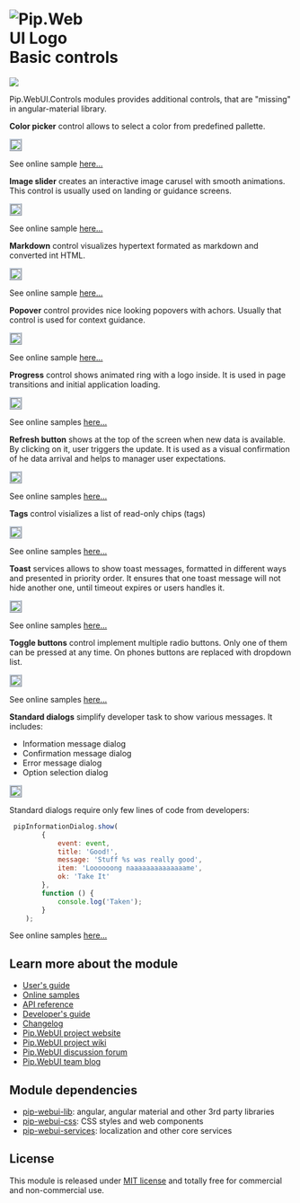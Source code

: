 # <img src="https://github.com/pip-webui/pip-webui/raw/master/doc/Logo.png" alt="Pip.WebUI Logo" style="max-width:30%"> <br/> Basic controls

![](https://img.shields.io/badge/license-MIT-blue.svg)

Pip.WebUI.Controls modules provides additional controls, that are "missing" in angular-material library.

**Color picker** control allows to select a color from predefined pallette.

<a href="https://github.com/pip-webui/pip-webui-controls/raw/master/doc/images/img-color-picker.png" style="border: 3px ridge #c8d2df; display: inline-block">
    <img src="https://github.com/pip-webui/pip-webui-controls/raw/master/doc/images/img-color-picker.png"/>
</a>

See online sample [here...](http://webui.pipdevs.com/pip-webui-controls/index.html#/color_picker)

**Image slider** creates an interactive image carusel with smooth animations. This control is usually used on landing or guidance screens.

<a href="https://github.com/pip-webui/pip-webui-controls/raw/master/doc/images/img-slider.png" style="border: 3px ridge #c8d2df; display: inline-block">
    <img src="https://github.com/pip-webui/pip-webui-controls/raw/master/doc/images/img-slider.png"/>
</a>

See online sample [here...](http://webui.pipdevs.com/pip-webui-controls/index.html#/image_slider)

**Markdown** control visualizes hypertext formated as markdown and converted int HTML.

<a href="https://github.com/pip-webui/pip-webui-controls/raw/master/doc/images/img-markdown.png" style="border: 3px ridge #c8d2df; display: inline-block">
    <img src="https://github.com/pip-webui/pip-webui-controls/raw/master/doc/images/img-markdown.png"/>
</a>

See online sample [here...](http://webui.pipdevs.com/pip-webui-controls/index.html#/markdown)

**Popover** control provides nice looking popovers with achors. Usually that control is used for context guidance.

<a href="https://github.com/pip-webui/pip-webui-controls/raw/master/doc/images/img-popover.png" style="border: 3px ridge #c8d2df; display: inline-block">
    <img src="https://github.com/pip-webui/pip-webui-controls/raw/master/doc/images/img-popover.png"/>
</a>

See online sample [here...](http://webui.pipdevs.com/pip-webui-controls/index.html#/popover)

**Progress** control shows animated ring with a logo inside. It is used in page transitions and initial application loading.

<a href="https://github.com/pip-webui/pip-webui-controls/raw/master/doc/images/img-progress.png" style="border: 3px ridge #c8d2df; display: inline-block">
    <img src="https://github.com/pip-webui/pip-webui-controls/raw/master/doc/images/img-progress.png"/>
</a>

See online samples [here...](http://webui.pipdevs.com/pip-webui-controls/index.html#/progress)

**Refresh button** shows at the top of the screen when new data is available. By clicking on it, user triggers the update. It is used as a visual confirmation of he data arrival and helps to manager user expectations.

<a href="https://github.com/pip-webui/pip-webui-controls/raw/master/doc/images/img-btn-refresh.png" style="border: 3px ridge #c8d2df; display: inline-block">
    <img src="https://github.com/pip-webui/pip-webui-controls/raw/master/doc/images/img-btn-refresh.png"/>
</a>

See online samples [here...](http://webui.pipdevs.com/pip-webui-controls/index.html#/refresh)

**Tags** control visializes a list of read-only chips (tags)

<a href="https://github.com/pip-webui/pip-webui-controls/raw/master/doc/images/img-tags.png" style="border: 3px ridge #c8d2df; display: inline-block">
    <img src="https://github.com/pip-webui/pip-webui-controls/raw/master/doc/images/img-tags.png"/>
</a>

See online samples [here...](http://webui.pipdevs.com/pip-webui-controls/index.html#/tags)

**Toast** services allows to show toast messages, formatted in different ways and presented in priority order. It ensures that one toast message will not hide another one, until timeout expires or users handles it.

<a href="https://github.com/pip-webui/pip-webui-controls/raw/master/doc/images/img-toast.png" style="border: 3px ridge #c8d2df; display: inline-block">
    <img src="https://github.com/pip-webui/pip-webui-controls/raw/master/doc/images/img-toast.png"/>
</a>

See online samples [here...](http://webui.pipdevs.com/pip-webui-controls/index.html#/toasts)

**Toggle buttons** control implement multiple radio buttons. Only one of them can be pressed at any time. On phones buttons are replaced with dropdown list.

<a href="https://github.com/pip-webui/pip-webui-controls/raw/master/doc/images/img-toggle-btns.png" style="border: 3px ridge #c8d2df; display: inline-block">
    <img src="https://github.com/pip-webui/pip-webui-controls/raw/master/doc/images/img-toggle-btns.png"/>
</a>

See online samples [here...](http://webui.pipdevs.com/pip-webui-controls/index.html#/toggle_buttons)

**Standard dialogs** simplify developer task to show various messages. It includes:
- Information message dialog
- Confirmation message dialog
- Error message dialog
- Option selection dialog

<a href="https://github.com/pip-webui/pip-webui-controls/raw/master/doc/images/img-info-dialog.png" style="border: 3px ridge #c8d2df; display: inline-block">
    <img src="https://github.com/pip-webui/pip-webui-controls/raw/master/doc/images/img-info-dialog.png"/>
</a>

Standard dialogs require only few lines of code from developers:
```javascript
 pipInformationDialog.show(
        {
            event: event,
            title: 'Good!',
            message: 'Stuff %s was really good',
            item: 'Loooooong naaaaaaaaaaaaaame',
            ok: 'Take It'
        },
        function () {
            console.log('Taken');
        }
    );
```

See online samples [here...](http://webui.pipdevs.com/pip-webui-controls/index.html#/color_picker)


## Learn more about the module

- [User's guide](https://github.com/pip-webui/pip-webui-controls/blob/master/doc/UsersGuide.md)
- [Online samples](http://webui.pipdevs.com/pip-webui-controls/index.html)
- [API reference](http://webui-api.pipdevs.com/pip-webui-controls/index.html)
- [Developer's guide](https://github.com/pip-webui/pip-webui-controls/blob/master/doc/DevelopersGuide.md)
- [Changelog](https://github.com/pip-webui/pip-webui-controls/blob/master/CHANGELOG.md)
- [Pip.WebUI project website](http://www.pipwebui.org)
- [Pip.WebUI project wiki](https://github.com/pip-webui/pip-webui/wiki)
- [Pip.WebUI discussion forum](https://groups.google.com/forum/#!forum/pip-webui)
- [Pip.WebUI team blog](https://pip-webui.blogspot.com/)

## <a name="dependencies"></a>Module dependencies

* [pip-webui-lib](https://github.com/pip-webui/pip-webui-lib): angular, angular material and other 3rd party libraries
* [pip-webui-css](https://github.com/pip-webui/pip-webui-css): CSS styles and web components
* [pip-webui-services](https://github.com/pip-webui/pip-webui-services): localization and other core services

## <a name="license"></a>License

This module is released under [MIT license](License) and totally free for commercial and non-commercial use.
